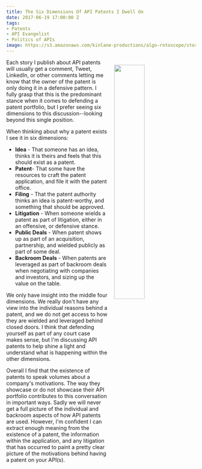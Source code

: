 ```yaml
---
title: The Six Dimensions Of API Patents I Dwell On
date: 2017-06-19 17:00:00 Z
tags:
- Patents
- API Evangelist
- Politics of APIs
image: https://s3.amazonaws.com/kinlane-productions/algo-rotoscope/stories/supreme-court-statues.jpg
---
```


<p><img src="https://s3.amazonaws.com/kinlane-productions/algo-rotoscope/stories/supreme-court-statues.jpg" align="right" width="40%" style="padding: 15px;" /></p>Each story I publish about API patents will usually get a comment, Tweet, LinkedIn, or other comments letting me know that the owner of the patent is only doing it in a defensive pattern. I fully grasp that this is the predominant stance when it comes to defending a patent portfolio, but I prefer seeing six dimensions to this discussion--looking beyond this single position.

When thinking about why a patent exists I see it in six dimensions:

* **Idea** - That someone has an idea, thinks it is theirs and feels that this should exist as a patent.
* **Patent**- That some have the resources to craft the patent application, and file it with the patent office.
* **Filing** - That the patent authority thinks an idea is patent-worthy, and something that should be approved.
* **Litigation** - When someone wields a patent as part of litigation, either in an offensive, or defensive stance.
* **Public Deals** - When patent shows up as part of an acquisition, partnership, and wielded publicly as part of some deal.
* **Backroom Deals** - When patents are leveraged as part of backroom deals when negotiating with companies and investors, and sizing up the value on the table.

We only have insight into the middle four dimensions. We really don't have any view into the individual reasons behind a patent, and we do not get access to how they are wielded and leveraged behind closed doors. I think that defending yourself as part of any court case makes sense, but I'm discussing API patents to help shine a light and understand what is happening within the other dimensions.

Overall I find that the existence of patents to speak volumes about a company's motivations. The way they showcase or do not showcase their API portfolio contributes to this conversation in important ways. Sadly we will never get a full picture of the individual and backroom aspects of how API patents are used. However, I'm confident I can extract enough meaning from the existence of a patent, the information within the application, and any litigation that has occurred to paint a pretty clear picture of the motivations behind having a patent on your API(s).